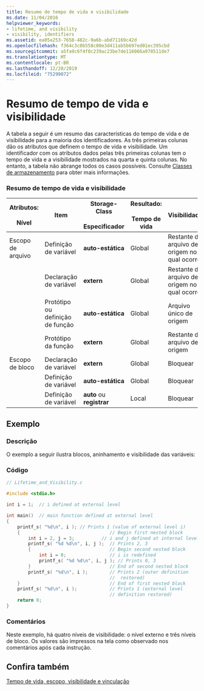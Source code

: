 ```yaml
---
title: Resumo de tempo de vida e visibilidade
ms.date: 11/04/2016
helpviewer_keywords:
- lifetime, and visibility
- visibility, identifiers
ms.assetid: ea05a253-7658-482c-9a6b-abd71169c42d
ms.openlocfilehash: f364c3c0b558c00e3d411ab5b697ed01ec395cbd
ms.sourcegitcommit: a5fa9c6f4f0c239ac23be7de116066a978511de7
ms.translationtype: MT
ms.contentlocale: pt-BR
ms.lasthandoff: 12/20/2019
ms.locfileid: "75299072"
---
```

# <a name="summary-of-lifetime-and-visibility"></a>Resumo de tempo de vida e visibilidade

A tabela a seguir é um resumo das características do tempo de vida e de visibilidade para a maioria dos identificadores. As três primeiras colunas dão os atributos que definem o tempo de vida e visibilidade. Um identificador com os atributos dados pelas três primeiras colunas tem o tempo de vida e a visibilidade mostrados na quarta e quinta colunas. No entanto, a tabela não abrange todos os casos possíveis. Consulte [Classes de armazenamento](../c-language/c-storage-classes.md) para obter mais informações.

### <a name="summary-of-lifetime-and-visibility"></a>Resumo de tempo de vida e visibilidade

|Atributos:<br /><br /> Nível|Item|Storage-Class<br /><br /> Especificador|Resultado:<br /><br /> Tempo de vida|Visibilidade|
|---------------------------|----------|----------------------------------|--------------------------|----------------|
|Escopo de arquivo|Definição de variável|**auto-estática**|Global|Restante do arquivo de origem no qual ocorre|
||Declaração de variável|**extern**|Global|Restante do arquivo de origem no qual ocorre|
||Protótipo ou definição de função|**auto-estática**|Global|Arquivo único de origem|
||Protótipo da função|**extern**|Global|Restante do arquivo de origem|
|Escopo de bloco|Declaração de variável|**extern**|Global|Bloquear|
||Definição de variável|**auto-estática**|Global|Bloquear|
||Definição de variável|**auto** ou **registrar**|Local|Bloquear|

## <a name="example"></a>Exemplo

### <a name="description"></a>Descrição

O exemplo a seguir ilustra blocos, aninhamento e visibilidade das variáveis:

### <a name="code"></a>Código

```c
// Lifetime_and_Visibility.c

#include <stdio.h>

int i = 1;  // i defined at external level

int main()  // main function defined at external level
{
    printf_s( "%d\n", i ); // Prints 1 (value of external level i)
    {                                 // Begin first nested block
        int i = 2, j = 3;          // i and j defined at internal level
        printf_s( "%d %d\n", i, j );  // Prints 2, 3
        {                             // Begin second nested block
            int i = 0;                // i is redefined
            printf_s( "%d %d\n", i, j ); // Prints 0, 3
        }                             // End of second nested block
        printf_s( "%d\n", i );        // Prints 2 (outer definition
                                      //  restored)
    }                                 // End of first nested block
    printf_s( "%d\n", i );            // Prints 1 (external level
                                      // definition restored)
    return 0;
}
```

### <a name="comments"></a>Comentários

Neste exemplo, há quatro níveis de visibilidade: o nível externo e três níveis de bloco. Os valores são impressos na tela como observado nos comentários após cada instrução.

## <a name="see-also"></a>Confira também

[Tempo de vida, escopo, visibilidade e vinculação](../c-language/lifetime-scope-visibility-and-linkage.md)
